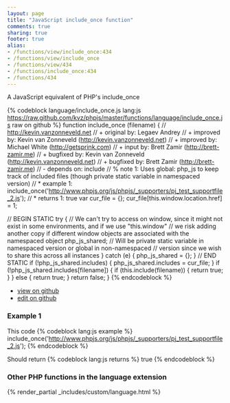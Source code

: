 ```yaml
---
layout: page
title: "JavaScript include_once function"
comments: true
sharing: true
footer: true
alias:
- /functions/view/include_once:434
- /functions/view/include_once
- /functions/view/434
- /functions/include_once:434
- /functions/434
---
```

<!-- Generated by Rakefile:build -->
A JavaScript equivalent of PHP's include_once

{% codeblock language/include_once.js lang:js https://raw.github.com/kvz/phpjs/master/functions/language/include_once.js raw on github %}
function include_once (filename) {
  // http://kevin.vanzonneveld.net
  // +   original by: Legaev Andrey
  // +   improved by: Kevin van Zonneveld (http://kevin.vanzonneveld.net)
  // +   improved by: Michael White (http://getsprink.com)
  // +      input by: Brett Zamir (http://brett-zamir.me)
  // +   bugfixed by: Kevin van Zonneveld (http://kevin.vanzonneveld.net)
  // +   bugfixed by: Brett Zamir (http://brett-zamir.me)
  // -    depends on: include
  // %        note 1: Uses global: php_js to keep track of included files (though private static variable in namespaced version)
  // *     example 1: include_once('http://www.phpjs.org/js/phpjs/_supporters/pj_test_supportfile_2.js');
  // *     returns 1: true
  var cur_file = {};
  cur_file[this.window.location.href] = 1;

  // BEGIN STATIC
  try { // We can't try to access on window, since it might not exist in some environments, and if we use "this.window"
    //    we risk adding another copy if different window objects are associated with the namespaced object
    php_js_shared; // Will be private static variable in namespaced version or global in non-namespaced
    //   version since we wish to share this across all instances
  } catch (e) {
    php_js_shared = {};
  }
  // END STATIC
  if (!php_js_shared.includes) {
    php_js_shared.includes = cur_file;
  }
  if (!php_js_shared.includes[filename]) {
    if (this.include(filename)) {
      return true;
    }
  } else {
    return true;
  }
  return false;
}
{% endcodeblock %}

 - [view on github](https://github.com/kvz/phpjs/blob/master/functions/language/include_once.js)
 - [edit on github](https://github.com/kvz/phpjs/edit/master/functions/language/include_once.js)

### Example 1
This code
{% codeblock lang:js example %}
include_once('http://www.phpjs.org/js/phpjs/_supporters/pj_test_supportfile_2.js');
{% endcodeblock %}

Should return
{% codeblock lang:js returns %}
true
{% endcodeblock %}


### Other PHP functions in the language extension
{% render_partial _includes/custom/language.html %}
